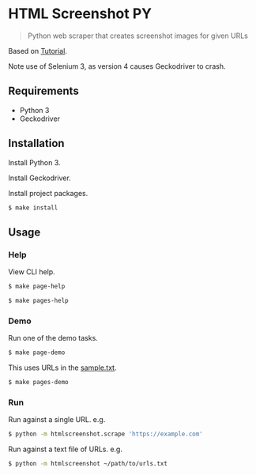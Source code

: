 # HTML Screenshot PY
> Python web scraper that creates screenshot images for given URLs

Based on [Tutorial](https://pythonbasics.org/selenium-screenshot/).

Note use of Selenium 3, as version 4 causes Geckodriver to crash.


## Requirements

- Python 3
- Geckodriver


## Installation

Install Python 3.

Install Geckodriver.

Install project packages.

```sh
$ make install
```


## Usage

### Help

View CLI help.

```sh
$ make page-help
```

```sh
$ make pages-help
```

### Demo

Run one of the demo tasks.

```sh
$ make page-demo
```

This uses URLs in the [sample.txt](htmlscreenshot/sample.txt).

```sh
$ make pages-demo
```

### Run

Run against a single URL. e.g.

```sh
$ python -m htmlscreenshot.scrape 'https://example.com'
```

Run against a text file of URLs. e.g.

```sh
$ python -m htmlscreenshot ~/path/to/urls.txt
```

